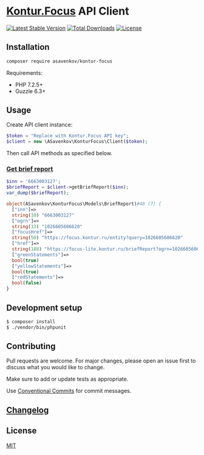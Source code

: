 # [Kontur.Focus](https://developer.kontur.ru/doc/focus?about=0) API Client

[![Latest Stable Version][packagist-image]][packagist-url]
[![Total Downloads][downloads-image]][packagist-url]
[![License][license-image]][packagist-url]

## Installation

```sh
composer require asavenkov/kontur-focus
```

Requirements:

-   PHP 7.2.5+
-   Guzzle 6.3+

## Usage

Create API client instance:

```php
$token = "Replace with Kontur.Focus API key";
$client = new \ASavenkov\KonturFocus\Client($token);
```

Then call API methods as specified below.

### [Get brief report](https://developer.kontur.ru/doc/focus/method?type=get&path=%2Fapi3%2FbriefReport)

```php
$inn = '6663003127';
$briefReport = $client->getBriefReport($inn);
var_dump($briefReport);

object(ASavenkov\KonturFocus\Models\BriefReport)#48 (7) {
  ["inn"]=>
  string(10) "6663003127"
  ["ogrn"]=>
  string(13) "1026605606620"
  ["focusHref"]=>
  string(50) "https://focus.kontur.ru/entity?query=1026605606620"
  ["href"]=>
  string(188) "https://focus-lite.kontur.ru/briefReport?ogrn=1026605606620&mac=2c53c53f4862bb35419d65b4972ec6c027a14d7b&ltoken=uov9xc2MZVZKVk4nvGxOijFT5b6IImYMqpnDuBXs7fNSWaaALKkXySdiN_ifAJxqjlhOlxlVF-Y1"
  ["greenStatements"]=>
  bool(true)
  ["yellowStatements"]=>
  bool(true)
  ["redStatements"]=>
  bool(false)
}
```


## Development setup

```sh
$ composer install
$ ./vendor/bin/phpunit
```

## Contributing

Pull requests are welcome. For major changes, please open an issue first to discuss what you would like to change.

Make sure to add or update tests as appropriate.

Use [Conventional Commits](https://www.conventionalcommits.org/en/v1.0.0-beta.4/) for commit messages.

## [Changelog](CHANGELOG.md)

## License

[MIT](https://choosealicense.com/licenses/mit/)

<!-- Markdown link & img dfn's -->

[packagist-url]: https://packagist.org/packages/asavenkov/kontur-focus
[packagist-image]: https://poser.pugx.org/asavenkov/kontur-focus/v/stable.svg
[downloads-image]: https://poser.pugx.org/asavenkov/kontur-focus/downloads.svg
[license-image]: https://poser.pugx.org/asavenkov/kontur-focus/license.svg